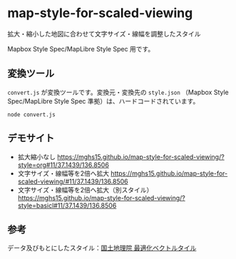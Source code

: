 # map-style-for-scaled-viewing
拡大・縮小した地図に合わせて文字サイズ・線幅を調整したスタイル

Mapbox Style Spec/MapLibre Style Spec 用です。

## 変換ツール

`convert.js` が変換ツールです。変換元・変換先の `style.json` （Mapbox Style Spec/MapLibre Style Spec 準拠）は、ハードコードされています。

```
node convert.js
```

## デモサイト
* 拡大縮小なし https://mghs15.github.io/map-style-for-scaled-viewing/?style=org#11/37.1439/136.8506
* 文字サイズ・線幅等を2倍へ拡大 https://mghs15.github.io/map-style-for-scaled-viewing/#11/37.1439/136.8506
* 文字サイズ・線幅等を2倍へ拡大（別スタイル） https://mghs15.github.io/map-style-for-scaled-viewing/?style=basicl#11/37.1439/136.8506

## 参考
データ及びもとにしたスタイル：[国土地理院 最適化ベクトルタイル](https://github.com/gsi-cyberjapan/optimal_bvmap)




